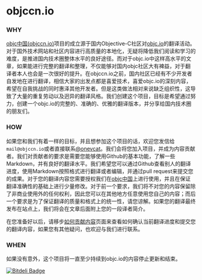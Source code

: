objccn.io
========

### WHY

[objc中国(objccn.io)](http://objccn.io)项目的成立源于国内Objective-C社区对[objc.io](http://objc.io)的翻译活动。对于国外技术网站和社区内容进行高质量的本地化，无疑将降低我们阅读和学习的难度，是推进国内技术圈整体水平的良好途径。而对于objc.io中这样高水平的文章，如果能进行完整的翻译和整理，不仅能够对国内objc社区大有裨益，对于翻译者本人也会是一次很好的提升。在objccn.io之前，国内社区已经有不少开发者自发地在进行翻译，相信大家的出发点都是喜爱技术，喜爱objc.io的深刻内容，希望在自我挑战的同时惠泽其他开发者。但是这类做法相对来说缺乏组织性，这导致了大量的重复劳动以及迥异的翻译风格。我们创建这个项目，目标是希望通过努力，创建一个objc.io的完整的、准确的、优雅的翻译版本，并分享给国内技术圈的朋友们。

### HOW

如果您和我们有着一样的目标，并且想参加这个项目的话，欢迎您发信给`mail@objccn.io`或者直接联系[@onevcat](http://weibo.com/onevcat)。我们会将您加入项目，并成为内容贡献者。我们对贡献者的要求是需要您能够使用Github的基本功能，了解一些Markdown，并有良好的翻译水平。我们希望您可以通过Github查看别人的翻译进度，使用Markdown按照格式进行翻译或者编辑，并通过pull request来提交您的成果。对于您的翻译内容您需要授权我们在[objc中国](http://objccn.io)上进行使用，并且在保证翻译准确性的基础上进行少量修改。对于前一个要求，我们将不对您的内容保留除了非商业使用外的任何权利，因此您可以在其他地方任意使用您自己的内容；而后一个要求是为了保证翻译的质量和格式上的统一性，请您谅解。如果您的翻译最终发布在站点上，我们将会在文章后面附上您的一段译者简介。

在您准备好以后，请移步[如何贡献内容](https://github.com/objccn/articles/wiki/如何贡献内容)页面来查看如何确认当前翻译进度和提交您的翻译内容，如果您有其他疑问，也欢迎与我们进行联系。

### WHEN

如果没有意外，这个项目将一直至少持续到objc.io的内容停止更新和结束。

[![Bitdeli Badge](https://d2weczhvl823v0.cloudfront.net/Vienta/articles/trend.png)](https://bitdeli.com/free "Bitdeli Badge")

